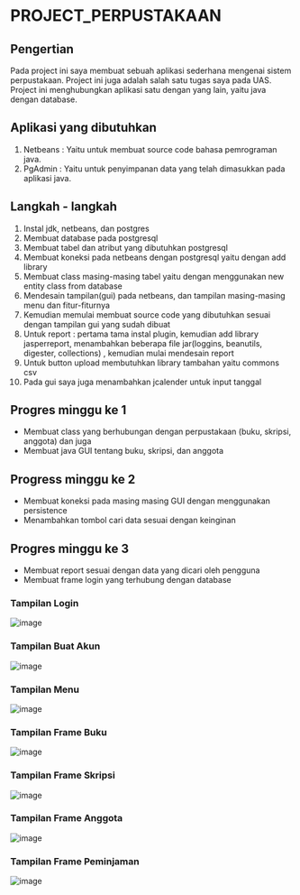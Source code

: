 # PROJECT_PERPUSTAKAAN

## Pengertian

Pada project ini saya membuat sebuah aplikasi sederhana mengenai sistem perpustakaan. Project ini juga adalah salah satu tugas saya pada UAS. Project ini menghubungkan aplikasi satu dengan yang lain, yaitu java dengan database.

## Aplikasi yang dibutuhkan

  1. Netbeans : Yaitu untuk membuat source code bahasa pemrograman java.
  2. PgAdmin : Yaitu untuk penyimpanan data yang telah dimasukkan pada aplikasi java.

## Langkah - langkah

1. Instal jdk, netbeans, dan postgres
2. Membuat database pada postgresql
3. Membuat tabel dan atribut yang dibutuhkan postgresql
4. Membuat koneksi pada netbeans dengan postgresql yaitu dengan add 
library
5. Membuat class masing-masing tabel yaitu dengan menggunakan new 
entity class from database
6. Mendesain tampilan(gui) pada netbeans, dan tampilan masing-masing 
menu dan fitur-fiturnya
7. Kemudian memulai membuat source code yang dibutuhkan sesuai 
dengan tampilan gui yang sudah dibuat
8. Untuk report : pertama tama instal plugin, kemudian add library 
jasperreport, menambahkan beberapa file jar(loggins, beanutils, 
digester, collections) , kemudian mulai mendesain report
9. Untuk button upload membutuhkan library tambahan yaitu commons 
csv
10. Pada gui saya juga menambahkan jcalender untuk input tanggal

## Progres minggu ke 1

* Membuat class yang berhubungan dengan perpustakaan (buku, skripsi, anggota) dan juga
* Membuat java GUI tentang buku, skripsi, dan anggota

## Progress minggu ke 2

* Membuat koneksi pada masing masing GUI dengan menggunakan persistence
* Menambahkan tombol cari data sesuai dengan keinginan

## Progres minggu ke 3

* Membuat report sesuai dengan data yang dicari oleh pengguna
* Membuat frame login yang terhubung dengan database

### Tampilan Login
![image](https://github.com/Arrio23/PROJECT_PERPUSTAKAAN/assets/148852047/ab972a9e-1f1c-485c-9ddb-22fe33f6193d)



### Tampilan Buat Akun
![image](https://github.com/Arrio23/PROJECT_PERPUSTAKAAN/assets/148852047/84c7ec3a-8358-47b1-86a1-a0ea5835a744)



### Tampilan Menu
![image](https://github.com/Arrio23/PROJECT_PERPUSTAKAAN/assets/148852047/267e3d28-65b7-4283-9409-fdc9346350d1)



### Tampilan Frame Buku
![image](https://github.com/Arrio23/PROJECT_PERPUSTAKAAN/assets/148852047/ecac33ce-d386-4965-9808-8cb15827f531)



### Tampilan Frame Skripsi
![image](https://github.com/Arrio23/PROJECT_PERPUSTAKAAN/assets/148852047/4a50f6da-6abb-4829-a11a-5aaeaafb36f8)



### Tampilan Frame Anggota
![image](https://github.com/Arrio23/PROJECT_PERPUSTAKAAN/assets/148852047/808a2747-0aae-4635-9fe9-d1b3ca55c43b)



### Tampilan Frame Peminjaman
![image](https://github.com/Arrio23/PROJECT_PERPUSTAKAAN/assets/148852047/ebb454ea-0bc0-4d38-925c-05078a8a724f)



